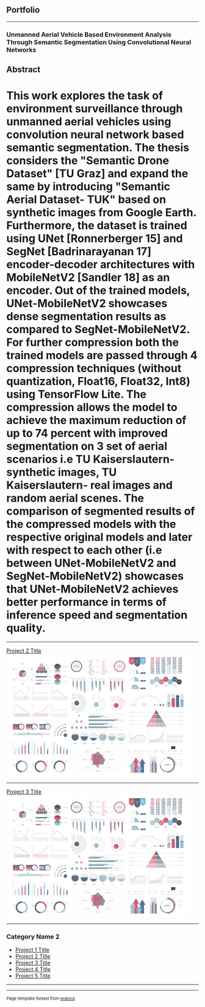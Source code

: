 ## Portfolio

---

### Unmanned Aerial Vehicle Based Environment Analysis Through Semantic Segmentation Using Convolutional Neural Networks
## Abstract
# This work explores the task of environment surveillance through unmanned aerial vehicles using convolution neural network based semantic segmentation. The thesis considers the "Semantic Drone Dataset" [TU Graz] and expand the same by introducing "Semantic Aerial Dataset- TUK" based on synthetic images from Google Earth. Furthermore, the dataset is trained using UNet [Ronnerberger 15] and SegNet [Badrinarayanan 17] encoder-decoder architectures with MobileNetV2  [Sandler 18] as an encoder. Out of the trained models, UNet-MobileNetV2 showcases dense segmentation results as compared to SegNet-MobileNetV2. For further compression both the trained models are passed through 4 compression techniques (without quantization, Float16, Float32, Int8) using TensorFlow Lite. The compression allows the model to achieve the maximum reduction of up to 74 percent with improved segmentation on 3 set of aerial scenarios  i.e TU Kaiserslautern- synthetic images, TU Kaiserslautern- real images and random aerial scenes. The comparison of segmented results of the compressed models with the respective original models and later with respect to each other (i.e between UNet-MobileNetV2 and SegNet-MobileNetV2) showcases that UNet-MobileNetV2 achieves better performance in terms of inference speed and segmentation quality.
---
[Project 2 Title](/pdf/sample_presentation.pdf)
<img src="images/dummy_thumbnail.jpg?raw=true"/>

---
[Project 3 Title](http://example.com/)
<img src="images/dummy_thumbnail.jpg?raw=true"/>

---

### Category Name 2

- [Project 1 Title](http://example.com/)
- [Project 2 Title](http://example.com/)
- [Project 3 Title](http://example.com/)
- [Project 4 Title](http://example.com/)
- [Project 5 Title](http://example.com/)

---




---
<p style="font-size:11px">Page template forked from <a href="https://github.com/evanca/quick-portfolio">evanca</a></p>
<!-- Remove above link if you don't want to attibute -->
